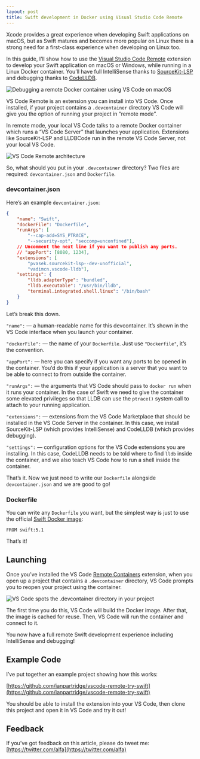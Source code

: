 ```yaml
---
layout: post
title: Swift development in Docker using Visual Studio Code Remote
---
```


Xcode provides a great experience when developing Swift applications on macOS, but as Swift matures and becomes more popular on Linux there is a strong need for a first-class experience when developing on Linux too.

In this guide, I’ll show how to use the [Visual Studio Code Remote](https://code.visualstudio.com/docs/remote/containers) extension to develop your Swift application on macOS or Windows, while running in a Linux Docker container. You’ll have full IntelliSense thanks to [SourceKit-LSP](https://github.com/apple/sourcekit-lsp) and debugging thanks to [CodeLLDB](https://github.com/vadimcn/vscode-lldb).

![Debugging a remote Docker container using VS Code on macOS](https://ianpartridge.github.io/img/vscode-remote-1.png)

VS Code Remote is an extension you can install into VS Code. Once installed, if your project contains a `.devcontainer` directory VS Code will give you the option of running your project in “remote mode”.

In remote mode, your local VS Code talks to a remote Docker container which runs a “VS Code Server” that launches your application. Extensions like SourceKit-LSP and LLDBCode run in the remote VS Code Server, not your local VS Code.

![VS Code Remote architecture](https://ianpartridge.github.io/img/vscode-remote-2.png)

So, what should you put in your `.devcontainer` directory? Two files are required: `devcontainer.json` and `Dockerfile`.

### devcontainer.json

Here’s an example `devcontainer.json`:

```json
{
    "name": "Swift",
    "dockerFile": "Dockerfile",
    "runArgs": [
        "--cap-add=SYS_PTRACE",
        "--security-opt", "seccomp=unconfined"],
    // Uncomment the next line if you want to publish any ports.
    // "appPort": [8080, 1234],
    "extensions": [
        "pvasek.sourcekit-lsp--dev-unofficial",
        "vadimcn.vscode-lldb"],
    "settings": {
        "lldb.adapterType": "bundled",
        "lldb.executable": "/usr/bin/lldb",
        "terminal.integrated.shell.linux": "/bin/bash"
    }
}
```

Let’s break this down.

`"name":` — a human-readable name for this devcontainer. It’s shown in the VS Code interface when you launch your container.

`"dockerFile":` — the name of your `Dockerfile`. Just use `"Dockerfile"`, it’s the convention.

`"appPort":` — here you can specify if you want any ports to be opened in the container. You’d do this if your application is a server that you want to be able to connect to from outside the container.

`"runArgs":` — the arguments that VS Code should pass to `docker run` when it runs your container. In the case of Swift we need to give the container some elevated privileges so that LLDB can use the `ptrace()` system call to attach to your running application.

`"extensions":` — extensions from the VS Code Marketplace that should be installed in the VS Code Server in the container. In this case, we install SourceKit-LSP (which provides IntelliSense) and CodeLLDB (which provides debugging).

`"settings":` — configuration options for the VS Code extensions you are installing. In this case, CodeLLDB needs to be told where to find `lldb` inside the container, and we also teach VS Code how to run a shell inside the container.

That’s it. Now we just need to write our `Dockerfile` alongside `devcontainer.json` and we are good to go!

### Dockerfile

You can write any `Dockerfile` you want, but the simplest way is just to use the official [Swift Docker image](https://github.com/apple/swift-docker/):

```
FROM swift:5.1
```

That’s it!

## Launching

Once you’ve installed the VS Code [Remote Containers](https://marketplace.visualstudio.com/items?itemName=ms-vscode-remote.remote-containers) extension, when you open up a project that contains a `.devcontainer` directory, VS Code prompts you to reopen your project using the container.

![VS Code spots the .devcontainer directory in your project](https://ianpartridge.github.io/img/vscode-remote-3.png)

The first time you do this, VS Code will build the Docker image. After that, the image is cached for reuse. Then, VS Code will run the container and connect to it.

You now have a full remote Swift development experience including IntelliSense and debugging!

## Example Code

I’ve put together an example project showing how this works:

[https://github.com/ianpartridge/vscode-remote-try-swift](https://github.com/ianpartridge/vscode-remote-try-swift)

You should be able to install the extension into your VS Code, then clone this project and open it in VS Code and try it out!

## Feedback

If you’ve got feedback on this article, please do tweet me: [https://twitter.com/alfa](https://twitter.com/alfa)

